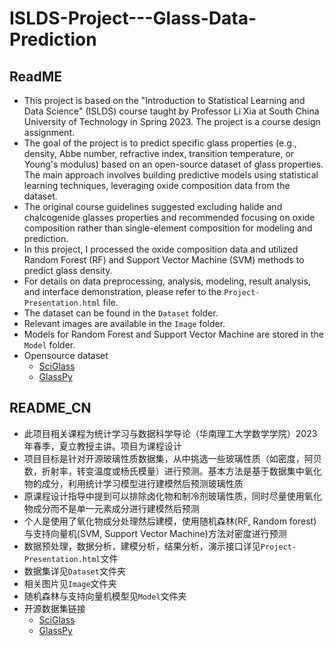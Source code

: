 # ISLDS-Project---Glass-Data-Prediction
## ReadME
- This project is based on the "Introduction to Statistical Learning and Data Science" (ISLDS) course taught by Professor Li Xia at South China University of Technology in Spring 2023. The project is a course design assignment.
- The goal of the project is to predict specific glass properties (e.g., density, Abbe number, refractive index, transition temperature, or Young's modulus) based on an open-source dataset of glass properties. The main approach involves building predictive models using statistical learning techniques, leveraging oxide composition data from the dataset.
- The original course guidelines suggested excluding halide and  chalcogenide glasses properties and recommended focusing on oxide composition rather than single-element composition for modeling and prediction.
- In this project, I processed the oxide composition data and utilized Random Forest (RF) and Support Vector Machine (SVM) methods to predict glass density.
- For details on data preprocessing, analysis, modeling, result analysis, and interface demonstration, please refer to the `Project-Presentation.html` file.
- The dataset can be found in the `Dataset` folder.
- Relevant images are available in the `Image` folder.
- Models for Random Forest and Support Vector Machine are stored in the `Model` folder.
- Opensource dataset
    - [SciGlass](https://github.com/epam/SciGlass)
    - [GlassPy](https://github.com/drcassar/glasspy)

## README_CN
- 此项目相关课程为统计学习与数据科学导论（华南理工大学数学学院）2023年春季，夏立教授主讲。项目为课程设计
- 项目目标是针对开源玻璃性质数据集，从中挑选一些玻璃性质（如密度，阿贝数，折射率，转变温度或杨氏模量）进行预测。基本方法是基于数据集中氧化物的成分，利用统计学习模型进行建模然后预测玻璃性质
- 原课程设计指导中提到可以排除卤化物和制冷剂玻璃性质，同时尽量使用氧化物成分而不是单一元素成分进行建模然后预测
- 个人是使用了氧化物成分处理然后建模，使用随机森林(RF, Random forest)与支持向量机(SVM, Support Vector Machine)方法对密度进行预测
- 数据预处理，数据分析，建模分析，结果分析，演示接口详见`Project-Presentation.html`文件
- 数据集详见`Dataset`文件夹
- 相关图片见`Image`文件夹
- 随机森林与支持向量机模型见`Model`文件夹
- 开源数据集链接
    - [SciGlass](https://github.com/epam/SciGlass)
    - [GlassPy](https://github.com/drcassar/glasspy)


